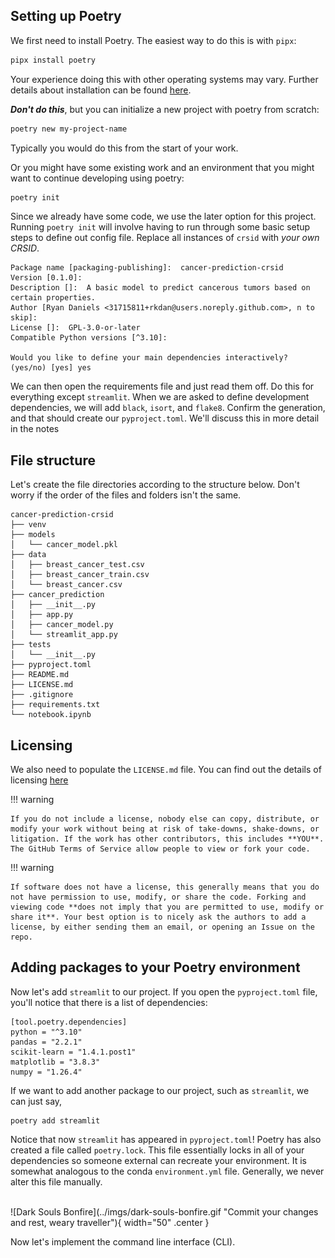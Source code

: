 ## Setting up Poetry
We first need to install Poetry. The easiest way to do this is with `pipx`:
```bash
pipx install poetry
```
Your experience doing this with other operating systems may vary. Further details about installation can be found [here](https://python-poetry.org/docs/#installing-with-pipx).

_**Don't do this**_, but you can initialize a new project with poetry from scratch:
```bash
poetry new my-project-name
```
Typically you would do this from the start of your work.

Or you might have some existing work and an environment that you might want to continue developing using poetry:
```bash
poetry init
```
Since we already have some code, we use the later option for this project. Running `poetry init` will involve having to run through some basic setup steps to define out config file. Replace all instances of `crsid` with _your own CRSID_.

```
Package name [packaging-publishing]:  cancer-prediction-crsid
Version [0.1.0]:  
Description []:  A basic model to predict cancerous tumors based on certain properties.
Author [Ryan Daniels <31715811+rkdan@users.noreply.github.com>, n to skip]:  
License []:  GPL-3.0-or-later
Compatible Python versions [^3.10]:  

Would you like to define your main dependencies interactively? (yes/no) [yes] yes
```
We can then open the requirements file and just read them off. Do this for everything except `streamlit`. When we are asked to define development dependencies, we will add `black`, `isort`, and `flake8`. Confirm the generation, and that should create our `pyproject.toml`. We'll discuss this in more detail in the notes

## File structure <a id="poetry-files"></a>
Let's create the file directories according to the structure below. Don't worry if the order of the files and folders isn't the same.
```
cancer-prediction-crsid
├── venv
├── models
│   └── cancer_model.pkl
├── data
│   ├── breast_cancer_test.csv
│   ├── breast_cancer_train.csv
│   └── breast_cancer.csv
├── cancer_prediction
│   ├── __init__.py
│   ├── app.py
│   ├── cancer_model.py
│   └── streamlit_app.py
├── tests
│   └── __init__.py
├── pyproject.toml
├── README.md
├── LICENSE.md
├── .gitignore
├── requirements.txt
└── notebook.ipynb
```

## Licensing <a id="poetry-licensing"></a>
We also need to populate the `LICENSE.md` file. You can find out the details of licensing [here](https://choosealicense.com/)

!!! warning

    If you do not include a license, nobody else can copy, distribute, or modify your work without being at risk of take-downs, shake-downs, or litigation. If the work has other contributors, this includes **YOU**. The GitHub Terms of Service allow people to view or fork your code. 

!!! warning

    If software does not have a license, this generally means that you do not have permission to use, modify, or share the code. Forking and viewing code **does not imply that you are permitted to use, modify or share it**. Your best option is to nicely ask the authors to add a license, by either sending them an email, or opening an Issue on the repo.

## Adding packages to your Poetry environment
Now let's add `streamlit` to our project. If you open the `pyproject.toml` file, you'll notice that there is a list of dependencies:

```
[tool.poetry.dependencies]
python = "^3.10"
pandas = "2.2.1"
scikit-learn = "1.4.1.post1"
matplotlib = "3.8.3"
numpy = "1.26.4"
```

If we want to add another package to our project, such as `streamlit`, we can just say,
```
poetry add streamlit
```

Notice that now `streamlit` has appeared in `pyproject.toml`! Poetry has also created a file called `poetry.lock`. This file essentially locks in all of your dependencies so someone external can recreate your environment. It is somewhat analogous to the conda `environment.yml` file. Generally, we never alter this file manually.

<br>
![Dark Souls Bonfire](../imgs/dark-souls-bonfire.gif "Commit your changes and rest, weary traveller"){ width="50" .center }
<br>

Now let's implement the command line interface (CLI).